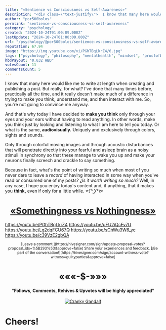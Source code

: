 ```yaml
---
title: "«Sentience vs Consciousness vs Self-Awareness»"
description: "<div class=\"text-justify\">  I know that many here would like me to write at length when creating and publishing a post. But really, for what? I've don..."
author: "por500bolos"
permlink: "sentience-vs-consciousness-vs-self-awareness"
category: "psychology"
created: "2024-10-24T01:00:09.000Z"
lastUpdate: "2024-10-24T01:00:09.000Z"
url: "/psychology/@por500bolos/sentience-vs-consciousness-vs-self-awareness"
reputation: 67.94
image: "https://img.youtube.com/vi/PGhTBqLkrZ4/0.jpg"
tags: ["psychology", "philosophy", "mentalhealth", "mindset", "proofofbrain", "health", "content", "curation"]
hbdPayout: "0.032 HBD"
votesCount: 11
commentsCount: 5
---
```


<div class="text-justify">

I know that many here would like me to write at length when creating and publishing a post. But really, for what? I've done that many times before, practically all the time, and it really doesn't make much of a difference in trying to make you think, understand me, and then interact with me. So, you're not going to convince me anyway.

And that's why today I have decided to **make you think** only through your eyes and your ears without having to read anything. In other words, make you think just by looking and listening to what I am here to tell you today. Or what is the same, **audiovisually.** Uniquely and exclusively through colors, sights and sounds.

Only through colorful moving images and through acoustic disturbances that will penetrate directly into your fearful and asleep brain as a noisy stimuli in synchrony so that these manage to wake you up and make your neurons finally screech and crackle to say something.

Because in fact, what's the point of writing so much when most of you never dare to leave a *record* of having interacted in some way when you've read or consumed one of my posts? *¿Is it worth writing so much?* Well, in any case, I hope you enjoy today's content and, if anything, that it makes you **think,** even if only for a little while. ᕙ( ͡❛ ͜ʖ ͡❛)ᕗ

# <center>[«Somethingness vs Nothingness»](https://hive.blog/story/@por500bolos/the-last-echo-of-dreams)</center>
https://youtu.be/PGhTBqLkrZ4
https://youtu.be/uFU2iQcFv7U
https://youtu.be/Lg2dqFCU67Q
https://youtu.be/sChWu3W6_yc
https://youtu.be/c39VzE2gbQA

<center><sup>[Leave a comment.](https://hivesigner.com/sign/update-proposal-votes?proposal_ids=%5B293%5D&approve=false) Share your experiences and feedback. [¡Be part of the conversation!](https://hivesigner.com/sign/account-witness-vote?witness=guiltyparties&approve=false)</sup></center>

# <center>«««-$-»»»</center>

#### <center>"Follows, Comments, Rehives & Upvotes will be highly appreciated"</center>

<center><a href="https://hive.blog/@por500bolos"><img src="https://images.hive.blog/DQmSwvjsru4oS5px7JMM58p83a32149b4TQk1X6rf6GSCeh/Delightful%20Crankiness%20Group.jpg" alt="Cranky Gandalf"/></a></center>

# Cheers!

</div>